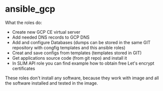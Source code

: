 # ansible_gcp


What the roles do:
 - Create new GCP CE virtual server 
 - Add needed DNS records to GCP DNS
 - Add and configure Databases (dumps can be stored in the same GIT repository with congfig templates and this ansible roles)
 - Creat and save configs from templates (templates stored in GIT)
 - Get applications source code (from git repo) and install it
 - In SLIM API role you can find example how to obtain free Let's encrypt certificates

These roles don't install any software, because they work with image and all the software installed and tested in the image. 
